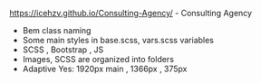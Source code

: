 https://icehzv.github.io/Consulting-Agency/ - Consulting Agency

- Bem class naming
- Some main styles in base.scss, vars.scss variables
- SCSS , Bootstrap , JS
- Images, SCSS are organized into folders
- Adaptive Yes: 1920px main , 1366px , 375px

